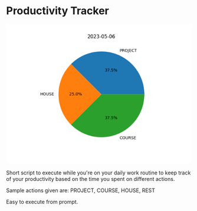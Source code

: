 # Productivity Tracker

![Sample graph](src/sample.png "Sample Graph")

Short script to execute while you're on your daily work routine to keep track
of your productivity based on the time you spent on different actions.

Sample actions given are: PROJECT, COURSE, HOUSE, REST

Easy to execute from prompt.
